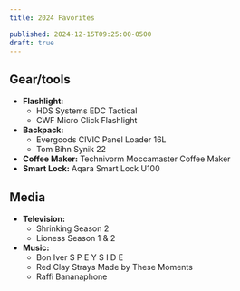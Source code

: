 ```yaml
---
title: 2024 Favorites

published: 2024-12-15T09:25:00-0500
draft: true
---
```


## Gear/tools

- **Flashlight:**
  - HDS Systems EDC Tactical
  - CWF Micro Click Flashlight
- **Backpack:**
  - Evergoods CIVIC Panel Loader 16L
  - Tom Bihn Synik 22
- **Coffee Maker:** Technivorm Moccamaster Coffee Maker
- **Smart Lock:** Aqara Smart Lock U100

## Media

- **Television:**
  - Shrinking Season 2
  - Lioness Season 1 & 2
- **Music:**
  - Bon Iver S P E Y S I D E
  - Red Clay Strays Made by These Moments
  - Raffi Bananaphone
